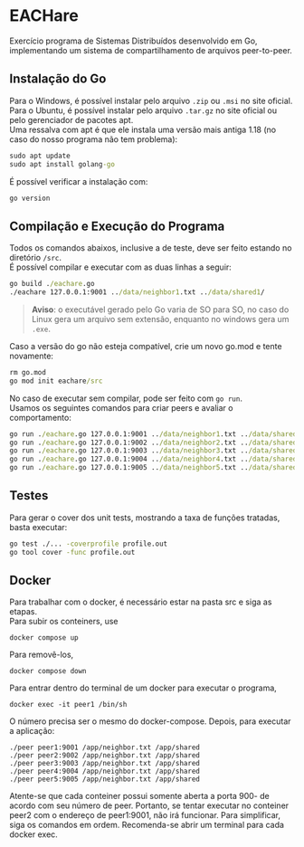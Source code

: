 # EACHare
Exercício programa de Sistemas Distribuídos desenvolvido em Go, implementando um sistema de compartilhamento de arquivos peer-to-peer.

## Instalação do Go
Para o Windows, é possível instalar pelo arquivo `.zip` ou `.msi` no site oficial.\
Para o Ubuntu, é possível instalar pelo arquivo `.tar.gz` no site oficial ou pelo gerenciador de pacotes apt.\
Uma ressalva com apt é que ele instala uma versão mais antiga 1.18 (no caso do nosso programa não tem problema):
```cmd
sudo apt update
sudo apt install golang-go
```
É possível verificar a instalação com:
```cmd
go version
```

## Compilação e Execução do Programa
Todos os comandos abaixos, inclusive a de teste, deve ser feito estando no diretório `/src`.\
É possível compilar e executar com as duas linhas a seguir:
```cmd
go build ./eachare.go
./eachare 127.0.0.1:9001 ../data/neighbor1.txt ../data/shared1/
```
>**Aviso**: o executável gerado pelo Go varia de SO para SO, no caso do Linux gera um arquivo sem extensão, enquanto no windows gera um `.exe`.

Caso a versão do go não esteja compatível, crie um novo go.mod e tente novamente:
```cmd
rm go.mod
go mod init eachare/src
```
No caso de executar sem compilar, pode ser feito com `go run`.\
Usamos os seguintes comandos para criar peers e avaliar o comportamento:
```cmd
go run ./eachare.go 127.0.0.1:9001 ../data/neighbor1.txt ../data/shared1/
go run ./eachare.go 127.0.0.1:9002 ../data/neighbor2.txt ../data/shared2/
go run ./eachare.go 127.0.0.1:9003 ../data/neighbor3.txt ../data/shared3/
go run ./eachare.go 127.0.0.1:9004 ../data/neighbor4.txt ../data/shared4/
go run ./eachare.go 127.0.0.1:9005 ../data/neighbor5.txt ../data/shared5/
```

## Testes
Para gerar o cover dos unit tests, mostrando a taxa de funções tratadas, basta executar:
```cmd
go test ./... -coverprofile profile.out
go tool cover -func profile.out
```

## Docker
Para trabalhar com o docker, é necessário estar na pasta src e siga as etapas.\
Para subir os conteiners, use
```
docker compose up
```
Para removê-los,
```
docker compose down
```
Para entrar dentro do terminal de um docker para executar o programa,
```
docker exec -it peer1 /bin/sh
```
O número precisa ser o mesmo do docker-compose.
Depois, para executar a aplicação:
```
./peer peer1:9001 /app/neighbor.txt /app/shared
./peer peer2:9002 /app/neighbor.txt /app/shared
./peer peer3:9003 /app/neighbor.txt /app/shared
./peer peer4:9004 /app/neighbor.txt /app/shared
./peer peer5:9005 /app/neighbor.txt /app/shared
```
Atente-se que cada conteiner possui somente aberta a porta 900- de acordo com seu número de peer. Portanto, se tentar executar no conteiner peer2 com o endereço de peer1:9001, não irá funcionar. Para simplificar, siga os comandos em ordem. Recomenda-se abrir um terminal  para cada docker exec.